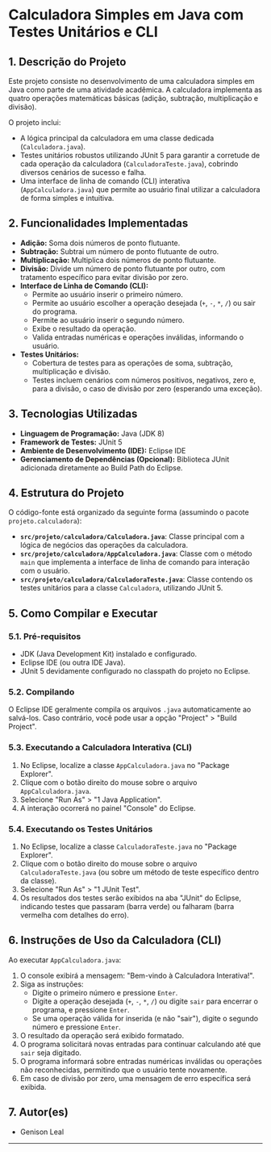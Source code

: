 # Calculadora Simples em Java com Testes Unitários e CLI

## 1. Descrição do Projeto

Este projeto consiste no desenvolvimento de uma calculadora simples em Java como parte de uma atividade acadêmica. A calculadora implementa as quatro operações matemáticas básicas (adição, subtração, multiplicação e divisão).

O projeto inclui:
* A lógica principal da calculadora em uma classe dedicada (`Calculadora.java`).
* Testes unitários robustos utilizando JUnit 5 para garantir a corretude de cada operação da calculadora (`CalculadoraTeste.java`), cobrindo diversos cenários de sucesso e falha.
* Uma interface de linha de comando (CLI) interativa (`AppCalculadora.java`) que permite ao usuário final utilizar a calculadora de forma simples e intuitiva.

## 2. Funcionalidades Implementadas

* **Adição:** Soma dois números de ponto flutuante.
* **Subtração:** Subtrai um número de ponto flutuante de outro.
* **Multiplicação:** Multiplica dois números de ponto flutuante.
* **Divisão:** Divide um número de ponto flutuante por outro, com tratamento específico para evitar divisão por zero.
* **Interface de Linha de Comando (CLI):**
    * Permite ao usuário inserir o primeiro número.
    * Permite ao usuário escolher a operação desejada (`+`, `-`, `*`, `/`) ou sair do programa.
    * Permite ao usuário inserir o segundo número.
    * Exibe o resultado da operação.
    * Valida entradas numéricas e operações inválidas, informando o usuário.
* **Testes Unitários:**
    * Cobertura de testes para as operações de soma, subtração, multiplicação e divisão.
    * Testes incluem cenários com números positivos, negativos, zero e, para a divisão, o caso de divisão por zero (esperando uma exceção).

## 3. Tecnologias Utilizadas

* **Linguagem de Programação:** Java (JDK 8)
* **Framework de Testes:** JUnit 5
* **Ambiente de Desenvolvimento (IDE):** Eclipse IDE
* **Gerenciamento de Dependências (Opcional):** Biblioteca JUnit adicionada diretamente ao Build Path do Eclipse.

## 4. Estrutura do Projeto

O código-fonte está organizado da seguinte forma (assumindo o pacote `projeto.calculadora`):

* **`src/projeto/calculadora/Calculadora.java`**: Classe principal com a lógica de negócios das operações da calculadora.
* **`src/projeto/calculadora/AppCalculadora.java`**: Classe com o método `main` que implementa a interface de linha de comando para interação com o usuário.
* **`src/projeto/calculadora/CalculadoraTeste.java`**: Classe contendo os testes unitários para a classe `Calculadora`, utilizando JUnit 5.

## 5. Como Compilar e Executar

### 5.1. Pré-requisitos

* JDK (Java Development Kit) instalado e configurado.
* Eclipse IDE (ou outra IDE Java).
* JUnit 5 devidamente configurado no classpath do projeto no Eclipse.

### 5.2. Compilando

O Eclipse IDE geralmente compila os arquivos `.java` automaticamente ao salvá-los. Caso contrário, você pode usar a opção "Project" > "Build Project".

### 5.3. Executando a Calculadora Interativa (CLI)

1.  No Eclipse, localize a classe `AppCalculadora.java` no "Package Explorer".
2.  Clique com o botão direito do mouse sobre o arquivo `AppCalculadora.java`.
3.  Selecione "Run As" > "1 Java Application".
4.  A interação ocorrerá no painel "Console" do Eclipse.

### 5.4. Executando os Testes Unitários

1.  No Eclipse, localize a classe `CalculadoraTeste.java` no "Package Explorer".
2.  Clique com o botão direito do mouse sobre o arquivo `CalculadoraTeste.java` (ou sobre um método de teste específico dentro da classe).
3.  Selecione "Run As" > "1 JUnit Test".
4.  Os resultados dos testes serão exibidos na aba "JUnit" do Eclipse, indicando testes que passaram (barra verde) ou falharam (barra vermelha com detalhes do erro).

## 6. Instruções de Uso da Calculadora (CLI)

Ao executar `AppCalculadora.java`:

1.  O console exibirá a mensagem: "Bem-vindo à Calculadora Interativa!".
2.  Siga as instruções:
    * Digite o primeiro número e pressione `Enter`.
    * Digite a operação desejada (`+`, `-`, `*`, `/`) ou digite `sair` para encerrar o programa, e pressione `Enter`.
    * Se uma operação válida for inserida (e não "sair"), digite o segundo número e pressione `Enter`.
3.  O resultado da operação será exibido formatado.
4.  O programa solicitará novas entradas para continuar calculando até que `sair` seja digitado.
5.  O programa informará sobre entradas numéricas inválidas ou operações não reconhecidas, permitindo que o usuário tente novamente.
6.  Em caso de divisão por zero, uma mensagem de erro específica será exibida.

## 7. Autor(es)

* Genison Leal
---

